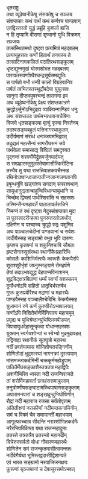 धृतराष्ट्रः  
तथा व्यूढेष्वनीकेषु संसक्तेषु च सञ्जय  
संशप्तकाः कथं पार्थं कथं कर्णश्च पाण्डवान्  
एतद्विस्तरतो युद्धं प्रब्रूहि कुशलो ह्यसि  
न हि तृप्यामि वीराणां शृण्वानो युधि विक्रमम्  
सञ्जयः   
तत्संस्थितमथो दृष्ट्वा प्रत्यमित्रं महद्बलम्  
प्रत्यव्यूहत्ततः कर्णो हितार्थं तनयस्य ते  
तत्सादिनागकलिलं पदातिरथसङ्कुलम्  
धृष्टद्युम्नमुखं घोरमशोभत महद्बलम्  
पारावतसवर्णाश्वैश्चन्द्रसूर्यसमद्युतिः  
स पार्षतो बभौ धन्वी कालो विग्रहवानिव  
पार्षतं त्वभितस्तस्थुर्द्रौपदेया युयुत्सवः  
सानुगा दीप्तवपुषश्चन्द्रं तारागणा इव  
अथ व्यूढेष्वनीकेषु प्रेक्ष्य संशप्तकान्रणे  
क्रुद्धोऽर्जुनोऽभिदुद्राव व्याक्षिपन्गाण्डिवं धनुः  
अथ संशप्तकाः पार्थमभ्यधावन्वधैषिणः  
विजये धृतसङ्कल्पा मृत्युं कृत्वा निवर्तनम्  
तदश्वसङ्घबहुलं पत्तिनागरथाकुलम्  
उदीर्यमाणं संरब्धं धनञ्जयमभिद्रवत्  
तदुद्यतं महत्सैन्यं सागरौघसमं जवे  
पार्थवेलां समासाद्य विष्ठितं समदृश्यत  
मृद्नन्तं शरवर्षौघैर्द्रुतमर्जुनमार्दयत्  
स सम्प्रहारस्तुमुलस्तेषामासीत्किरीटिना  
तस्यैव तु यथा राजन्निवातकवचैस्सह  
रथिनोऽश्वान्ध्वजान्पत्तीन्गजान्गजगतानपि  
इषून्धनूंषि खड्गांश्च सगदान् सपरश्वथान्  
सायुधानुद्यतान्बाहून्विविधान्यायुधानि च  
चिच्छेद द्विषतां पार्थश्शिरांसि च सहस्रशः  
तस्मिन्सैन्यमहावर्ते पातालावर्तसन्निभे  
निमग्नं तं रथं दृष्ट्वा नेदुस्संशप्तका मुदा  
स पुरस्तादरीन्हत्वा पुनरुत्तरतोऽवधीत्  
दक्षिणेन च पश्चाच्च क्रुद्धो रुद्रः पशूनिव  
अथ पाञ्चालचेदीनां पाण्डवानां च सर्वशः  
त्वदीयैस्सह सङ्ग्रामो बभूव भुवि दारुणः  
कृपश्च कृतवर्मा च शकुनिश्चापि सौबलः  
हृष्टसेनास्सुसंरब्धा रथानीकैःप्रहारिभिः  
कोसलैः काशिभिर्मत्स्यैः कारूशैः केकयैरपि  
शूराश्शूरैर्भृशं जघ्नुस्सङ्ग्रामे रोमहर्षणे  
तेषां तदाऽभवद्युद्धं देहपाप्मविनाशनम्  
शूद्रविट्क्षत्रविप्राणां धर्म्यं स्वर्ग्यं यशस्करम्  
दुर्योधनोऽपि सहितो भ्रातृभिर्भरतर्षभ  
गुप्तः कुरुप्रवीरैश्च मद्राणां च महारथैः  
पाण्डवैस्सह पाञ्चालैश्चेदिभिः केकयैस्सह  
युध्यमानं रणे कर्णं कुरुवीरोऽभ्यपालयत्  
कर्णोऽपि निशितैर्बाणैर्विनिपात्य महाचमूम्  
प्रमृद्य च युधिश्रेष्ठान्युधिष्ठिरमपीडयत्  
विपत्रायुधदेहासून्कृत्वा योधान्सहस्रशः  
युक्तान् स्वर्गयशोभ्यां च स्वेभ्यो मुदमुदावहत्  
तद्विगाह्य रथानीकं सूतपुत्रो महारथः  
नदीं प्रवर्तयामास शोणितौघतरङ्गिणीम्  
शोणितोदां क्षुद्रमत्स्यां नागनक्रां दुरत्ययाम्  
मांसमज्जाकर्दमिनीं चक्रकूर्ममहोडुपाम्  
पातितैर्मेघसङ्काशैस्तत्रतत्र महाद्विपैः  
अशनीभिरिव ध्वस्ता नदी राजन्विराजते  
तां शरोर्मिमहावर्तां छत्रहंससमाकुलाम्  
तनुत्रोष्णीषसङ्घाटामस्थिपाषाणसङ्कुलाम्  
अपारामनपारां च शङ्खदुन्दुभिघोषिणीम्  
रौद्रां नदीं महाराज रजसा सर्वतोवृताम्  
अतितीक्ष्णां नराकीर्णां नदीमन्तकगामिनीम्  
समं च विषमं चैव समायान्तीं महाभयाम्  
आगुल्फाच्चात्र सीदन्ति नराश्शोणितकर्दमैः  
नरैरभिपरिक्षिप्ता यथा राजन्महाद्रुमाः  
ततस्ते तत्रतत्रैव प्रतरन्तो महानदीम्  
विचेरुस्सर्वतो योधा नौवारणमहारथैः  
शोणितेन समं राजन्कृतमासीत्समन्ततः  
नदीवेगैर्यथा भूमिस्तद्वदासीद्विशाम्पते  
एवं भारत सङ्ग्रामो नरवाजिजनक्षयः  
कुरूणां सृञ्जयानां च देवासुरसमोऽभवत्  

